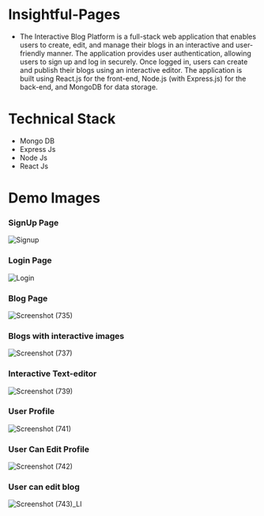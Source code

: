 # Insightful-Pages

<ul>
  <li>The Interactive Blog Platform is a full-stack web application that enables users to create, edit, and manage their blogs in an interactive and user-friendly manner. The application provides user authentication, allowing users to sign up and log in securely. Once logged in, users can create and publish their blogs using an interactive editor. The application is built using React.js for the front-end, Node.js (with Express.js) for the back-end, and MongoDB for data storage.</li>
</ul>

# Technical Stack 
<ul>
<li>Mongo DB</li>
<li>Express Js</li>
<li>Node Js</li>
<li>React Js </li>
</ul>


# Demo Images

<h3>SignUp Page</h3>

![Signup](https://github.com/Kisna2512/Insightful-Pages/assets/90544124/f4602126-eab8-48ab-947c-a9469319c053)


<h3>Login Page</h3>

![Login](https://github.com/Kisna2512/Insightful-Pages/assets/90544124/e0f26b62-0102-4333-a963-c64db692137c)


<h3>Blog Page</h3>

![Screenshot (735)](https://github.com/Kisna2512/Insightful-Pages/assets/90544124/1c3c9fed-0700-4cf0-afde-bab41d88377a)


<h3>Blogs with interactive images</h3>

![Screenshot (737)](https://github.com/Kisna2512/Insightful-Pages/assets/90544124/8c9508fc-4971-45a1-abf9-bf96d396768f)

<h3>Interactive Text-editor</h3>

![Screenshot (739)](https://github.com/Kisna2512/Insightful-Pages/assets/90544124/96f9c5cb-da62-429f-8b0d-7344e2b07d0a)


<h3>User Profile</h3>

![Screenshot (741)](https://github.com/Kisna2512/Insightful-Pages/assets/90544124/04099f69-840a-4e28-a8a9-ad7cf8f5dac5)

<h3>User Can Edit Profile</h3>

![Screenshot (742)](https://github.com/Kisna2512/Insightful-Pages/assets/90544124/8d9da4f0-f88d-4542-85fa-ed5604629e4d)


<h3>User can edit blog</h3>

![Screenshot (743)_LI](https://github.com/Kisna2512/Insightful-Pages/assets/90544124/9c34d481-6f26-4460-8abb-28e4f7182070)







